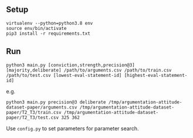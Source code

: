 ## Setup

```
virtualenv --python=python3.8 env
source env/bin/activate
pip3 install -r requirements.txt
```

## Run

```
python3 main.py [conviction,strength,precision@3] [majority,deliberate] /path/to/arguments.csv /path/to/train.csv /path/to/test.csv [lowest-eval-statement-id] [highest-eval-statement-id]
```

e.g.
```
python3 main.py precision@3 deliberate /tmp/argumentation-attitude-dataset-paper/arguments.csv /tmp/argumentation-attitude-dataset-paper/T2_T3/train.csv /tmp/argumentation-attitude-dataset-paper/T2_T3/test.csv 325 362
```

Use `config.py` to set parameters for parameter search.
